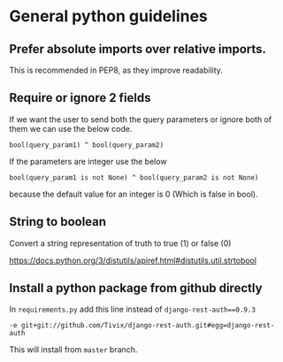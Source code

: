 # General python guidelines

## Prefer absolute imports over relative imports.

This is recommended in PEP8, as they improve readability.

## Require or ignore 2 fields

If we want the user to send both the query parameters or ignore both of them we can use the below code.

`bool(query_param1) ^ bool(query_param2)`

If the parameters are integer use the below

`bool(query_param1 is not None) ^ bool(query_param2 is not None)`

because the default value for an integer is 0 (Which is false in bool).

## String to boolean

Convert a string representation of truth to true (1) or false (0)

https://docs.python.org/3/distutils/apiref.html#distutils.util.strtobool

## Install a python package from github directly

In `requirements.py` add this line instead of `django-rest-auth==0.9.3`

```
-e git+git://github.com/Tivix/django-rest-auth.git#egg=django-rest-auth
```
This will install from `master` branch.
